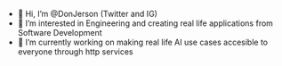 - 👋 Hi, I’m @DonJerson (Twitter and IG)
- 👀 I’m interested in Engineering and creating real life applications from Software Development
- 🌱 I’m currently working on making real life AI use cases accesible to everyone through http services
